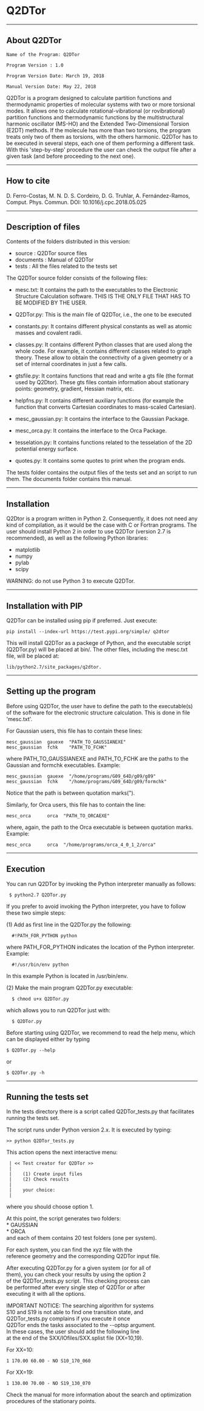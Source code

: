 # Q2DTor

--------------
 About Q2DTor
--------------

    Name of the Program: Q2DTor
 
    Program Version : 1.0
 
    Program Version Date: March 19, 2018 
 
    Manual Version Date: May 22, 2018 

Q2DTor is a program designed to calculate partition functions and thermodynamic 
properties of molecular systems with two or more torsional modes. 
It allows one to calculate rotational-vibrational (or rovibrational) 
partition functions and thermodynamic functions by the multistructural harmonic 
oscillator (MS-HO) and the Extended Two-Dimensional Torsion (E2DT) methods. 
If the molecule has more than two torsions, the program treats only two of them as 
torsions, with the others harmonic. 
Q2DTor has to be executed in several steps, each one of them performing a different task. 
With this 'step-by-step' procedure the user can check the output file after a 
given task (and before proceeding to the next one).


-------------
 How to cite
-------------

D. Ferro-Costas, M. N. D. S. Cordeiro, D. G. Truhlar, A. Fernández-Ramos, Comput.  Phys. Commun. DOI: 10.1016/j.cpc.2018.05.025


----------------------
 Description of files
----------------------

 Contents of the folders distributed in this version:
  - source     : Q2DTor source files
  - documents  : Manual of Q2DTor
  - tests      : All the files related to the tests set

The Q2DTor source folder consists of the following files:

   * mesc.txt:
     It contains the path to the executables to the Electronic Structure Calculation software.
     THIS IS THE ONLY FILE THAT HAS TO BE MODIFIED BY THE USER.

   * Q2DTor.py:
     This is the main file of Q2DTor, i.e., the one to be executed

   * constants.py:
      It contains different physical constants as well as atomic masses and covalent radii.

   * classes.py:
     It contains different Python classes that are used along the whole code. 
     For example, it contains different classes related to graph theory. 
     These allow to obtain the connectivity of a given geometry or a set of 
     internal coordinates in just a few calls.

   * gtsfile.py:
     It contains functions that read and write a gts file (the format used by Q2Dtor). 
     These gts files contain information about stationary points: geometry, gradient, 
     Hessian matrix, etc.

   * helpfns.py:
     It contains different auxiliary functions (for example the function
     that converts Cartesian coordinates to mass-scaled Cartesian).

   * mesc_gaussian.py:
     It contains the interface to the Gaussian Package.

   * mesc_orca.py:
     It contains the interface to the Orca Package.

   * tesselation.py:
     It contains functions related to the tesselation of the 2D potential energy surface.

   * quotes.py:
     It contains some quotes to print when the program ends.

The tests folder contains the output files of the tests set and an script to run them. 
The documents folder contains this manual.

--------------
 Installation
--------------

Q2Dtor is a program written in Python 2. Consequently, it does not need any kind 
of compilation, as it would be the case with C or Fortran programs.
The user should install Python 2 in order to use Q2DTor (version 2.7 is recommended), 
as well as the following Python libraries:
   - matplotlib
   - numpy
   - pylab
   - scipy

WARNING: do not use Python 3 to execute Q2DTor.

----------------------
 Installation with PIP
----------------------

Q2DTor can be installed using pip if preferred. Just execute:

    pip install --index-url https://test.pypi.org/simple/ q2dtor

This will install Q2DTor as a packege of Python, and the executable script (Q2DTor.py) will be placed at bin/. The other files, including the mesc.txt file, will be placed at:

    lib/python2.7/site_packages/q2dtor.


-----------------------
 Setting up the program
-----------------------

Before using Q2DTor, the user have to define the path to the executable(s) of the software for the electronic structure calculation.
This is done in file 'mesc.txt'.

For Gaussian users, this file has to contain these lines:

    mesc_gaussian  gauexe  "PATH_TO_GAUSSIANEXE"
    mesc_gaussian  fchk    "PATH_TO_FCHK"
   
where PATH_TO_GAUSSIANEXE and PATH_TO_FCHK are the paths to the Gaussian and formchk 
executables.
Example:

    mesc_gaussian  gauexe  "/home/programs/G09_64D/g09/g09"
    mesc_gaussian  fchk    "/home/programs/G09_64D/g09/formchk"
   
Notice that the path is between quotation marks(").

Similarly, for Orca users, this file has to contain the line:

    mesc_orca      orca  "PATH_TO_ORCAEXE"
    
where, again, the path to the Orca executable is between quotation marks. 
Example:

    mesc_orca      orca  "/home/programs/orca_4_0_1_2/orca"

-----------
 Execution
-----------

You can run Q2DTor by invoking the Python interpreter manually as follows:

     $ python2.7 Q2DTor.py

If you prefer to avoid invoking the Python interpreter, you have to follow these
two simple steps:

(1) Add as first line in the Q2DTor.py the following:

      #!PATH_FOR_PYTHON python 

   where PATH_FOR_PYTHON indicates the location of the Python interpreter.
   Example:
   
      #!/usr/bin/env python

   In this example Python is located in /usr/bin/env. 

(2) Make the main program Q2DTor.py executable:

      $ chmod u+x Q2DTor.py
      
   which allows you to run Q2DTor just with:
   
      $ Q2DTor.py

Before starting using Q2DTor, we recommend to read the help menu, which can be 
displayed either by typing

    $ Q2DTor.py --help
   
or 

    $ Q2DTor.py -h

---------------------
Running the tests set
---------------------

In the tests directory there is a script called Q2DTor_tests.py 
that facilitates running the tests set. 
                                                            
The script runs under Python version 2.x. It is executed by typing:

    >> python Q2DTor_tests.py                                 

This action opens the next interactive menu:                  

     | << Test creator for Q2DTor >>                        
     |                                                      
     |    (1) Create input files                            
     |    (2) Check results                                 
     |                                                      
     |    your choice:                                      
     |                                                      
where you should choose option 1. 

At this point, the script generates two folders:                                      
    * GAUSSIAN                                              
    * ORCA                                                  
and each of them contains 20 test folders (one per system). 
                                                            
For each system, you can find the xyz file with the         
reference geometry and the corresponding Q2DTor input file. 
                                                            
After executing Q2DTor.py for a given system (or for all of    
them), you can check your results by using the option 2     
of the Q2DTor_tests.py script. This checking process can    
be performed after every single step of Q2DTor or after     
executing it with all the options.                          
                                                            
IMPORTANT NOTICE: The searching algorithm for systems  
S10 and S19 is not able to find one transition state, and     
Q2DTor_tests.py complains if you execute it once      
Q2DTor ends the tasks associated to the --optsp argument.   
In these cases, the user should add the following line  
at the end of the SXX/IOfiles/SXX.splist file (XX=10,19). 

For XX=10:

    1 170.00 60.00 - NO S10_170_060
   
For XX=19:

    1 130.00 70.00 - NO S19_130_070

Check the manual for more information about the search and
optimization procedures of the stationary points.                              
                                                            
